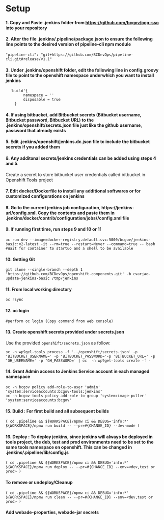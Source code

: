 # Setup
#### 1. Copy and Paste .jenkins folder from https://github.com/bcgov/ocp-sso into your repository

#### 2. Alter the file .jenkins/.pipeline/package.json to ensure the following line points to the desired version of pipeline-cli npm module
    "pipeline-cli": "git+https://github.com/BCDevOps/pipeline-cli.git#release/v1.1"

#### 3. Under .jenkins/openshift folder, edit the following line in config.groovy file to point to the openshift namespace underwhich you want to install jenkins
      'build'{
            namespace = ''
            disposable = true
        }

#### 4. If using bitbucket, add Bitbucket secrets (Bitbucket username, Bitbucket password, Bitbucket URL) to the .jenkins/openshift/secrets.json file just like the github username, password that already exists

#### 5. Edit .jenkins/openshift/jenkins.dc.json file to include the bitbucket secrets if you added them

#### 6. Any additonal secrets/jenkins credentials can be added using steps 4 and 5. 
Create a secret to store bitbucket user credentials called bitbucket in Openshift Tools project

#### 7. Edit docker/Dockerfile to install any additional softwares or for customized configurations on jenkins

#### 8. Go to the current jenkins job configuration, https://jenkins-url/config.xml. Copy the contents and paste them in .jenkins/docker/contrib/configuration/jobs/<jobname>/config.xml file

#### 9. If running first time, run steps 9 and 10 or 11
```
oc run dev --image=docker-registry.default.svc:5000/bcgov/jenkins-basic:v2-latest -it --rm=true --restart=Never --command=true -- bash
#Wait for container to startuo and a shell to be available

```
#### 10. Getting Git
```
git clone --single-branch --depth 1 'https://github.com/BCDevOps/openshift-components.git' -b cvarjao-update-jenkins-basic /tmp/jenkins
```
#### 11. From local working directory
```
oc rsync 
```

#### 12. oc login
```
#perform oc login (Copy command from web console)
```

#### 13. Create openshift secrets provided under secrets.json
Use the provided `openshift/secrets.json` as follow:
```
oc -n wp9gel-tools process -f '../openshift/secrets.json' -p 'BITBUCKET_USERNAME=' -p 'BITBUCKET_PASSWORD='-p 'BITBUCKET_URL=' -p 'GH_USERNAME=' -p 'GH_PASSWORD=' | oc  -n wp9gel-tools create -f -
```

#### 14. Grant Admin access to Jenkins Service account in each managed namespace
```
oc -n bcgov policy add-role-to-user 'admin' 'system:serviceaccounts:bcgov-tools:jenkins'
oc -n bcgov-tools policy add-role-to-group 'system:image-puller' 'system:serviceaccounts:bcgov'
```

#### 15. Build : For first build and all subsequent builds
```
( cd .pipeline && ${WORKSPACE}/npmw ci && DEBUG='info:*' ${WORKSPACE}/npmw run build -- --pr=#{CHANGE_ID} --dev-mode )
```

#### 16. Deploy : To deploy jenkins, since jenkins will always be deployed in tools project, the deb, test and prod environments need to be set to the same tools namespace on openshift. This can be changed in .jenkins/.pipeline/lib/config.js
```
( cd .pipeline && ${WORKSPACE}/npmw ci && DEBUG='info:*' ${WORKSPACE}/npmw run deploy -- --pr=#{CHANGE_ID} --env=<dev,test or prod> )
```
#### To remove or undeploy/Cleanup
```
( cd .pipeline && ${WORKSPACE}/npmw ci && DEBUG='info:*' ${WORKSPACE}/npmw run clean -- --pr=#{CHANGE_ID} --env=<dev,test or prod> )
```

#### Add webade-properties, webade-jar secrets